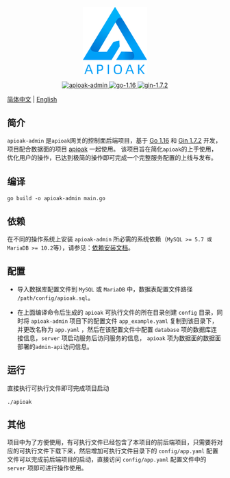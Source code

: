 <p align="center">
  <img width="150" src="doc/img/logo.png">
</p>

<p align="center">
  <a href="https://github.com/apioak/apioak-admin">
    <img src="https://img.shields.io/badge/apioak--admin-v0.6.0-blue" alt="apioak-admin">
  </a>
  <a href="https://github.com/golang/go">
    <img src="https://img.shields.io/badge/Go-v1.16-blue" alt="go-1.16">
  </a>
  <a href="https://github.com/gin-gonic/gin">
    <img src="https://img.shields.io/badge/Gin-v1.7.2-blue" alt="gin-1.7.2">
  </a>
</p>

[简体中文](README_CN.md) | [English](README.md)

## 简介
`apioak-admin` 是`apioak`网关的控制面后端项目，基于 <a target="_blank" href="https://github.com/golang/go">Go 1.16</a> 和 <a target="_blank" href="https://github.com/gin-gonic/gin">Gin 1.7.2</a> 开发，项目配合数据面的项目 <a target="_blank" href="https://github.com/apioak/apioak">apioak</a> 一起使用。
该项目旨在简化`apioak`的上手使用，优化用户的操作，已达到极简的操作即可完成一个完整服务配置的上线与发布。

## 编译
```
go build -o apioak-admin main.go
```

## 依赖
在不同的操作系统上安装 `apioak-admin` 所必需的系统依赖（`MySQL >= 5.7 或 MariaDB >= 10.2`等），请参见：[依赖安装文档](doc/zh_CN/install-dependencies.md)。

## 配置
- 导入数据库配置文件到 `MySQL` 或 `MariaDB` 中，数据表配置文件路径 `/path/config/apioak.sql`。

- 在上面编译命令后生成的 `apioak` 可执行文件的所在目录创建 `config` 目录，同时将 `apioak-admin` 项目下的配置文件 `app_example.yaml` 复制到该目录下，并更改名称为 `app.yaml` ，然后在该配置文件中配置 `database` 项的数据库连接信息，`server` 项启动服务后访问服务的信息， `apioak` 项为数据面的数据面部署的`admin-api`访问信息。

## 运行
直接执行可执行文件即可完成项目启动
```
./apioak
```

## 其他
项目中为了方便使用，有可执行文件已经包含了本项目的前后端项目，只需要将对应的可执行文件下载下来，然后增加可执行文件目录下的 `config/app.yaml` 配置文件可以完成前后端项目的启动，直接访问 `config/app.yaml` 配置文件中的 `server` 项即可进行操作使用。









